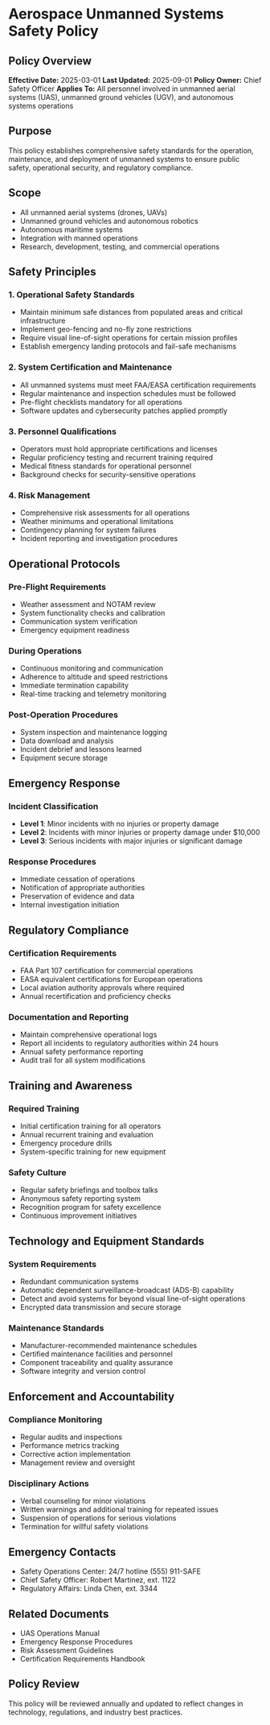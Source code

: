 # Aerospace Unmanned Systems Safety Policy

## Policy Overview
**Effective Date:** 2025-03-01
**Last Updated:** 2025-09-01
**Policy Owner:** Chief Safety Officer
**Applies To:** All personnel involved in unmanned aerial systems (UAS), unmanned ground vehicles (UGV), and autonomous systems operations

## Purpose
This policy establishes comprehensive safety standards for the operation, maintenance, and deployment of unmanned systems to ensure public safety, operational security, and regulatory compliance.

## Scope
- All unmanned aerial systems (drones, UAVs)
- Unmanned ground vehicles and autonomous robotics
- Autonomous maritime systems
- Integration with manned operations
- Research, development, testing, and commercial operations

## Safety Principles

### 1. Operational Safety Standards
- Maintain minimum safe distances from populated areas and critical infrastructure
- Implement geo-fencing and no-fly zone restrictions
- Require visual line-of-sight operations for certain mission profiles
- Establish emergency landing protocols and fail-safe mechanisms

### 2. System Certification and Maintenance
- All unmanned systems must meet FAA/EASA certification requirements
- Regular maintenance and inspection schedules must be followed
- Pre-flight checklists mandatory for all operations
- Software updates and cybersecurity patches applied promptly

### 3. Personnel Qualifications
- Operators must hold appropriate certifications and licenses
- Regular proficiency testing and recurrent training required
- Medical fitness standards for operational personnel
- Background checks for security-sensitive operations

### 4. Risk Management
- Comprehensive risk assessments for all operations
- Weather minimums and operational limitations
- Contingency planning for system failures
- Incident reporting and investigation procedures

## Operational Protocols

### Pre-Flight Requirements
- Weather assessment and NOTAM review
- System functionality checks and calibration
- Communication system verification
- Emergency equipment readiness

### During Operations
- Continuous monitoring and communication
- Adherence to altitude and speed restrictions
- Immediate termination capability
- Real-time tracking and telemetry monitoring

### Post-Operation Procedures
- System inspection and maintenance logging
- Data download and analysis
- Incident debrief and lessons learned
- Equipment secure storage

## Emergency Response

### Incident Classification
- **Level 1**: Minor incidents with no injuries or property damage
- **Level 2**: Incidents with minor injuries or property damage under $10,000
- **Level 3**: Serious incidents with major injuries or significant damage

### Response Procedures
- Immediate cessation of operations
- Notification of appropriate authorities
- Preservation of evidence and data
- Internal investigation initiation

## Regulatory Compliance

### Certification Requirements
- FAA Part 107 certification for commercial operations
- EASA equivalent certifications for European operations
- Local aviation authority approvals where required
- Annual recertification and proficiency checks

### Documentation and Reporting
- Maintain comprehensive operational logs
- Report all incidents to regulatory authorities within 24 hours
- Annual safety performance reporting
- Audit trail for all system modifications

## Training and Awareness

### Required Training
- Initial certification training for all operators
- Annual recurrent training and evaluation
- Emergency procedure drills
- System-specific training for new equipment

### Safety Culture
- Regular safety briefings and toolbox talks
- Anonymous safety reporting system
- Recognition program for safety excellence
- Continuous improvement initiatives

## Technology and Equipment Standards

### System Requirements
- Redundant communication systems
- Automatic dependent surveillance-broadcast (ADS-B) capability
- Detect and avoid systems for beyond visual line-of-sight operations
- Encrypted data transmission and secure storage

### Maintenance Standards
- Manufacturer-recommended maintenance schedules
- Certified maintenance facilities and personnel
- Component traceability and quality assurance
- Software integrity and version control

## Enforcement and Accountability

### Compliance Monitoring
- Regular audits and inspections
- Performance metrics tracking
- Corrective action implementation
- Management review and oversight

### Disciplinary Actions
- Verbal counseling for minor violations
- Written warnings and additional training for repeated issues
- Suspension of operations for serious violations
- Termination for willful safety violations

## Emergency Contacts
- Safety Operations Center: 24/7 hotline (555) 911-SAFE
- Chief Safety Officer: Robert Martinez, ext. 1122
- Regulatory Affairs: Linda Chen, ext. 3344

## Related Documents
- UAS Operations Manual
- Emergency Response Procedures
- Risk Assessment Guidelines
- Certification Requirements Handbook

## Policy Review
This policy will be reviewed annually and updated to reflect changes in technology, regulations, and industry best practices.